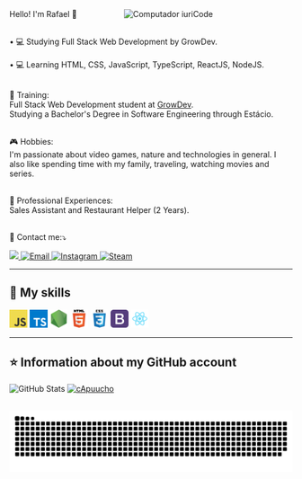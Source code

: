 

<img src="https://x-team.com/static/radio-c55da1677fe1e4afc3322ad88ce6bdaa.gif" width="300px" align="right" alt="Computador iuriCode"/>
Hello! I'm Rafael 👋 <br><br>

• 💻 Studying Full Stack Web Development by GrowDev.<br><br>
• 💻 Learning HTML, CSS, JavaScript, TypeScript, ReactJS, NodeJS.<br><br>

🚀 Training:<br>
Full Stack Web Development student at <a href="https://growdev.com.br" target="_blank">GrowDev</a>.<br>
Studying a Bachelor's Degree in Software Engineering through Estácio.<br><br>


🎮 Hobbies:<br>
I'm passionate about video games, nature and technologies in general. I also like spending time with my family, traveling, watching movies and series.<br><br>


💬 Professional Experiences:<br>
Sales Assistant and Restaurant Helper (2 Years).<br><br>

💌 Contact me:⤵️

<!-- Linkedin -->
<a href="https://www.linkedin.com/in/capuucho/" alt="Linkedin" target="_blank">
  <img src="https://img.shields.io/badge/LinkedIn-0077B5?style=for-the-badge&logo=linkedin&logoColor=white&" target="_blank">
</a>

<!-- Email -->
<a href="mailto:cApuucho11@outlook.com" alt="Email" target="_blank">
  <img src="https://img.shields.io/badge/Gmail-D14836?style=for-the-badge&logo=gmail&logoColor=white" alt="Email" target="_blank">
</a>

<!-- Instagram -->
<a href="https://www.instagram.com/_capuchinho/" alt="Instagram" target="_blank">
  <img src="https://img.shields.io/badge/Instagram-E4405F?style=for-the-badge&logo=instagram&logoColor=white" alt="Instagram" target="_blank">
</a>

<!-- Steam -->
<a href="https://steamcommunity.com/id/cAppuuccino/" alt="Steam" target="_blank">
  <img src="https://img.shields.io/badge/Steam-000000?style=for-the-badge&logo=steam&logoColor=white" alt="Steam" target="_blank">
</a>

---

## 🚀 My skills


<code><img height="32" src="https://raw.githubusercontent.com/github/explore/80688e429a7d4ef2fca1e82350fe8e3517d3494d/topics/javascript/javascript.png" alt="Javascript"/></code>
<code><img height="32" src="https://raw.githubusercontent.com/github/explore/80688e429a7d4ef2fca1e82350fe8e3517d3494d/topics/typescript/typescript.png" alt="Typescript"/></code>
<code><img height="32" src="https://raw.githubusercontent.com/github/explore/80688e429a7d4ef2fca1e82350fe8e3517d3494d/topics/nodejs/nodejs.png" alt="Nodejs"/></code>
<code><img height="32" src="https://raw.githubusercontent.com/github/explore/80688e429a7d4ef2fca1e82350fe8e3517d3494d/topics/html/html.png" alt="HTML5"/></code>
<code><img height="32" src="https://raw.githubusercontent.com/github/explore/80688e429a7d4ef2fca1e82350fe8e3517d3494d/topics/css/css.png" alt="CSS"/></code>
<code><img height="32" src="https://raw.githubusercontent.com/github/explore/80688e429a7d4ef2fca1e82350fe8e3517d3494d/topics/bootstrap/bootstrap.png" alt="Bootstrap"/></code>
<code><img height="32" src="https://raw.githubusercontent.com/github/explore/80688e429a7d4ef2fca1e82350fe8e3517d3494d/topics/react/react.png" alt="React"/></code>


---

## ⭐ Information about my GitHub account
![GitHub Stats](https://github-readme-stats.vercel.app/api?username=cApuucho&show_icons=true&theme=dark)
[![cApuucho](https://github-readme-stats.vercel.app/api/top-langs/?username=cApuucho&hide=html&layout=compact=true&theme=dark)](https://github.com/anuraghazra/github-readme-stats)
<br><br>

<picture>
  <source
    media="(prefers-color-scheme: dark)"
    srcset="
      https://raw.githubusercontent.com/platane/snk/output/github-contribution-grid-snake-dark.svg
    "
  />
  <source
    media="(prefers-color-scheme: dark)"
    srcset="
      https://raw.githubusercontent.com/platane/snk/output/github-contribution-grid-snake.svg
    "
  />
  <img
    alt="github contribution grid snake animation"
    src="https://raw.githubusercontent.com/platane/snk/output/github-contribution-grid-snake.svg"
  />
</picture>
